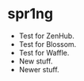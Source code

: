 spr1ng
======

* Test for ZenHub.
* Test for Blossom.
* Test for Waffle.
* New stuff.
* Newer stuff.
